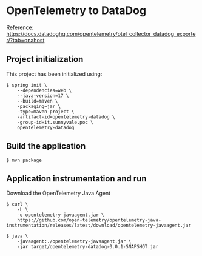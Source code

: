 # OpenTelemetry to DataDog

Reference: https://docs.datadoghq.com/opentelemetry/otel_collector_datadog_exporter/?tab=onahost
## Project initialization 

This project has been initialized using:

```console
$ spring init \
    --dependencies=web \
    --java-version=17 \
    --build=maven \
    -packaging=jar \
    -type=maven-project \
    -artifact-id=opentelemetry-datadog \
    -group-id=it.sunnyvale.poc \
    opentelemetry-datadog
```

## Build the application

```console
$ mvn package
```

## Application instrumentation and run

Download the OpenTelemetry Java Agent

```console
$ curl \
    -L \
    -o opentelemetry-javaagent.jar \
    https://github.com/open-telemetry/opentelemetry-java-instrumentation/releases/latest/download/opentelemetry-javaagent.jar
```

```console
$ java \
    -javaagent:./opentelemetry-javaagent.jar \
    -jar target/opentelemetry-datadog-0.0.1-SNAPSHOT.jar
    
```